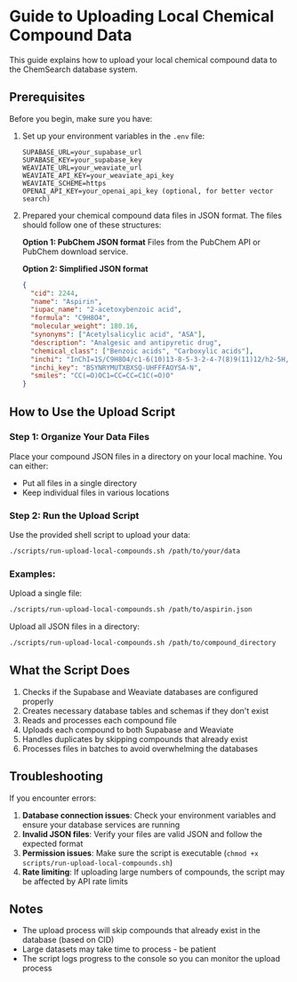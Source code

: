 # Guide to Uploading Local Chemical Compound Data

This guide explains how to upload your local chemical compound data to the ChemSearch database system.

## Prerequisites

Before you begin, make sure you have:

1. Set up your environment variables in the `.env` file:
   ```
   SUPABASE_URL=your_supabase_url
   SUPABASE_KEY=your_supabase_key
   WEAVIATE_URL=your_weaviate_url
   WEAVIATE_API_KEY=your_weaviate_api_key
   WEAVIATE_SCHEME=https
   OPENAI_API_KEY=your_openai_api_key (optional, for better vector search)
   ```

2. Prepared your chemical compound data files in JSON format. The files should follow one of these structures:

   **Option 1: PubChem JSON format**
   Files from the PubChem API or PubChem download service.

   **Option 2: Simplified JSON format**
   ```json
   {
     "cid": 2244,
     "name": "Aspirin",
     "iupac_name": "2-acetoxybenzoic acid",
     "formula": "C9H8O4",
     "molecular_weight": 180.16,
     "synonyms": ["Acetylsalicylic acid", "ASA"],
     "description": "Analgesic and antipyretic drug",
     "chemical_class": ["Benzoic acids", "Carboxylic acids"],
     "inchi": "InChI=1S/C9H8O4/c1-6(10)13-8-5-3-2-4-7(8)9(11)12/h2-5H,1H3,(H,11,12)",
     "inchi_key": "BSYNRYMUTXBXSQ-UHFFFAOYSA-N",
     "smiles": "CC(=O)OC1=CC=CC=C1C(=O)O"
   }
   ```

## How to Use the Upload Script

### Step 1: Organize Your Data Files

Place your compound JSON files in a directory on your local machine. You can either:
- Put all files in a single directory
- Keep individual files in various locations

### Step 2: Run the Upload Script

Use the provided shell script to upload your data:

```bash
./scripts/run-upload-local-compounds.sh /path/to/your/data
```

### Examples:

Upload a single file:
```bash
./scripts/run-upload-local-compounds.sh /path/to/aspirin.json
```

Upload all JSON files in a directory:
```bash
./scripts/run-upload-local-compounds.sh /path/to/compound_directory
```

## What the Script Does

1. Checks if the Supabase and Weaviate databases are configured properly
2. Creates necessary database tables and schemas if they don't exist
3. Reads and processes each compound file
4. Uploads each compound to both Supabase and Weaviate
5. Handles duplicates by skipping compounds that already exist
6. Processes files in batches to avoid overwhelming the databases

## Troubleshooting

If you encounter errors:

1. **Database connection issues**: Check your environment variables and ensure your database services are running
2. **Invalid JSON files**: Verify your files are valid JSON and follow the expected format
3. **Permission issues**: Make sure the script is executable (`chmod +x scripts/run-upload-local-compounds.sh`)
4. **Rate limiting**: If uploading large numbers of compounds, the script may be affected by API rate limits

## Notes

- The upload process will skip compounds that already exist in the database (based on CID)
- Large datasets may take time to process - be patient
- The script logs progress to the console so you can monitor the upload process
